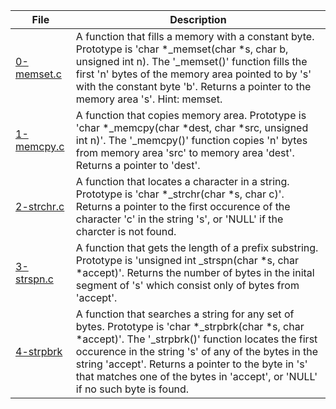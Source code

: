|File|Description|
|-|-|
|[0-memset.c](0-memset.c)|A function that fills a memory with a constant byte. Prototype is 'char \*\_memset(char \*s, char b, unsigned int n). The '\_memset()' function fills the first 'n' bytes of the memory area pointed to by 's' with the constant byte 'b'. Returns a pointer to the memory area 's'. Hint: memset.|
|[1-memcpy.c](1-memcpy.c)|A function that copies memory area. Prototype is 'char \*\_memcpy(char \*dest, char \*src, unsigned int n)'. The '\_memcpy()' function copies 'n' bytes from memory area 'src' to memory area 'dest'. Returns a pointer to 'dest'.|
|[2-strchr.c](2-strchr.c)|A function that locates a character in a string. Prototype is 'char \*\_strchr(char \*s, char c)'. Returns a pointer to the first occurence of the character 'c' in the string 's', or 'NULL' if the charcter is not found.|
|[3-strspn.c](3-strspn.c)|A function that gets the length of a prefix substring. Prototype is 'unsigned int \_strspn(char \*s, char \*accept)'. Returns the number of bytes in the inital segment of 's' which consist only of bytes from 'accept'.|
|[4-strpbrk](4-strpbrk)|A function that searches a string for any set of bytes. Prototype is 'char \*\_strpbrk(char \*s, char \*accept)'. The '\_strpbrk()' function locates the first occurence in the string 's' of any of the bytes in the string 'accept'. Returns a pointer to the byte in 's' that matches one of the bytes in 'accept', or 'NULL' if no such byte is found.|

